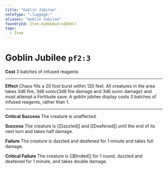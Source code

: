 ```yaml
---
title: "Goblin Jubilee"
noteType: ":luggage:"
aliases: "Goblin Jubilee"
foundryId: Item.duHbb0w4rxQbRmCl
tags:
  - Item
---
```


# Goblin Jubilee `pf2:3`

**Cost** 3 batches of infused reagents

* * *

**Effect** Chaos fills a 20 foot burst within 120 feet. All creatures in the area takes 3d6 fire, 3d6 sonic{3d6 fire damage and 3d6 sonic damage} and must attempt a Fortitude save. A goblin jubilee display costs 3 batches of infused reagents, rather than 1.

* * *

**Critical Success** The creature is unaffected.

**Success** The creature is [[Dazzled]] and [[Deafened]] until the end of its next turn and takes half damage.

**Failure** The creature is dazzled and deafened for 1 minute and takes full damage.

**Critical Failure** The creature is [[Blinded]] for 1 round, dazzled and deafened for 1 minute, and takes double damage.
